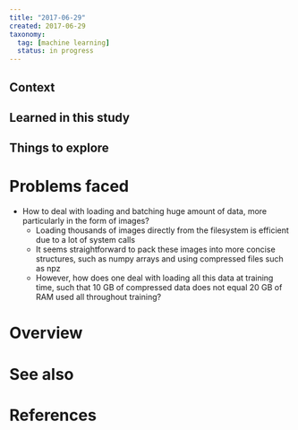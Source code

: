 ```yaml
---
title: "2017-06-29"
created: 2017-06-29
taxonomy:
  tag: [machine learning]
  status: in progress
---
```


## Context

## Learned in this study

## Things to explore

# Problems faced
* How to deal with loading and batching huge amount of data, more particularly in the form of images?
	* Loading thousands of images directly from the filesystem is efficient due to a lot of system calls
	* It seems straightforward to pack these images into more concise structures, such as numpy arrays and using compressed files such as npz
	* However, how does one deal with loading all this data at training time, such that 10 GB of compressed data does not equal 20 GB of RAM used all throughout training?

# Overview

# See also

# References
